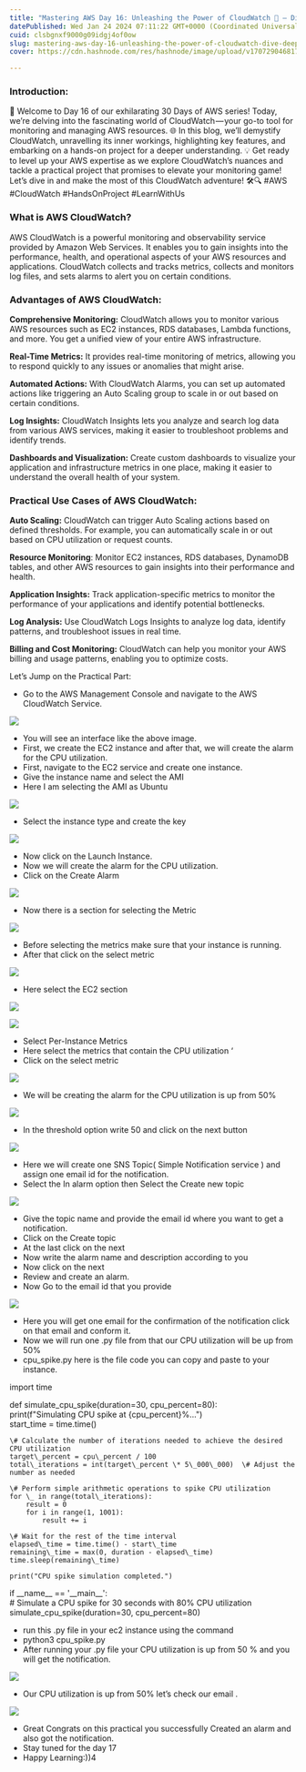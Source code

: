 ```yaml
---
title: "Mastering AWS Day 16: Unleashing the Power of CloudWatch 🚀 — Dive Deep, Explore Key Features, and…"
datePublished: Wed Jan 24 2024 07:11:22 GMT+0000 (Coordinated Universal Time)
cuid: clsbgnxf9000g09idgj4of0ow
slug: mastering-aws-day-16-unleashing-the-power-of-cloudwatch-dive-deep-explore-key-features-and-1478e48fe140
cover: https://cdn.hashnode.com/res/hashnode/image/upload/v1707290468179/ca150d6f-3f38-4cf1-b6ac-d7112a909c0c.png

---
```


### Introduction:

🚀 Welcome to Day 16 of our exhilarating 30 Days of AWS series! Today, we’re delving into the fascinating world of CloudWatch — your go-to tool for monitoring and managing AWS resources. 🌐 In this blog, we’ll demystify CloudWatch, unravelling its inner workings, highlighting key features, and embarking on a hands-on project for a deeper understanding. 💡 Get ready to level up your AWS expertise as we explore CloudWatch’s nuances and tackle a practical project that promises to elevate your monitoring game! Let’s dive in and make the most of this CloudWatch adventure! 🛠️🔍 #AWS #CloudWatch #HandsOnProject #LearnWithUs

### What is AWS CloudWatch?

AWS CloudWatch is a powerful monitoring and observability service provided by Amazon Web Services. It enables you to gain insights into the performance, health, and operational aspects of your AWS resources and applications. CloudWatch collects and tracks metrics, collects and monitors log files, and sets alarms to alert you on certain conditions.

### Advantages of AWS CloudWatch:

**Comprehensive Monitoring:** CloudWatch allows you to monitor various AWS resources such as EC2 instances, RDS databases, Lambda functions, and more. You get a unified view of your entire AWS infrastructure.

**Real-Time Metrics:** It provides real-time monitoring of metrics, allowing you to respond quickly to any issues or anomalies that might arise.

**Automated Actions:** With CloudWatch Alarms, you can set up automated actions like triggering an Auto Scaling group to scale in or out based on certain conditions.

**Log Insights:** CloudWatch Insights lets you analyze and search log data from various AWS services, making it easier to troubleshoot problems and identify trends.

**Dashboards and Visualization:** Create custom dashboards to visualize your application and infrastructure metrics in one place, making it easier to understand the overall health of your system.

### Practical Use Cases of AWS CloudWatch:

**Auto Scaling:** CloudWatch can trigger Auto Scaling actions based on defined thresholds. For example, you can automatically scale in or out based on CPU utilization or request counts.

**Resource Monitoring**: Monitor EC2 instances, RDS databases, DynamoDB tables, and other AWS resources to gain insights into their performance and health.

**Application Insights:** Track application-specific metrics to monitor the performance of your applications and identify potential bottlenecks.

**Log Analysis:** Use CloudWatch Logs Insights to analyze log data, identify patterns, and troubleshoot issues in real time.

**Billing and Cost Monitoring:** CloudWatch can help you monitor your AWS billing and usage patterns, enabling you to optimize costs.

Let’s Jump on the Practical Part:

*   Go to the AWS Management Console and navigate to the AWS CloudWatch Service.

![](https://cdn.hashnode.com/res/hashnode/image/upload/v1707290445197/738ab0cc-e0af-48e6-ae37-e8b8dc921449.png)

*   You will see an interface like the above image.
*   First, we create the EC2 instance and after that, we will create the alarm for the CPU utilization.
*   First, navigate to the EC2 service and create one instance.
*   Give the instance name and select the AMI
*   Here I am selecting the AMI as Ubuntu

![](https://cdn.hashnode.com/res/hashnode/image/upload/v1707290446909/185cfc06-abb8-4a85-b406-0c3584bd3ebd.png)

*   Select the instance type and create the key

![](https://cdn.hashnode.com/res/hashnode/image/upload/v1707290449004/cf120e27-02c5-4453-a8ff-e9a8af3fe157.png)

*   Now click on the Launch Instance.
*   Now we will create the alarm for the CPU utilization.
*   Click on the Create Alarm

![](https://cdn.hashnode.com/res/hashnode/image/upload/v1707290450762/aba4eb05-47e1-4be2-b91e-23f52025915a.png)

*   Now there is a section for selecting the Metric

![](https://cdn.hashnode.com/res/hashnode/image/upload/v1707290452139/fdf28490-a79c-4522-9b73-aab2cc9bd050.png)

*   Before selecting the metrics make sure that your instance is running.
*   After that click on the select metric

![](https://cdn.hashnode.com/res/hashnode/image/upload/v1707290453486/36a5670d-5d42-4eb7-9e24-7bbf258a5d8f.png)

*   Here select the EC2 section

![](https://cdn.hashnode.com/res/hashnode/image/upload/v1707290455034/2efb5158-e62c-461e-8db7-ac2b3f4b9e96.png)

![](https://cdn.hashnode.com/res/hashnode/image/upload/v1707290456186/701dc6ae-ec4e-4b0e-90c0-5cd9d91ceaf1.png)

*   Select Per-Instance Metrics
*   Here select the metrics that contain the CPU utilization ‘
*   Click on the select metric

![](https://cdn.hashnode.com/res/hashnode/image/upload/v1707290457371/6b1a613f-10e1-48ba-93b7-755d9de64640.png)

*   We will be creating the alarm for the CPU utilization is up from 50%

![](https://cdn.hashnode.com/res/hashnode/image/upload/v1707290458784/e74561de-4f62-493e-b76d-08eeb12f6fd4.png)

*   In the threshold option write 50 and click on the next button

![](https://cdn.hashnode.com/res/hashnode/image/upload/v1707290460268/346b839d-4938-4edd-b2cf-2c08f2100b0d.png)

*   Here we will create one SNS Topic( Simple Notification service ) and assign one email id for the notification.
*   Select the In alarm option then Select the Create new topic

![](https://cdn.hashnode.com/res/hashnode/image/upload/v1707290461726/bcdd75aa-4e15-4302-bfab-21a5bc530a56.png)

*   Give the topic name and provide the email id where you want to get a notification.
*   Click on the Create topic
*   At the last click on the next
*   Now write the alarm name and description according to you
*   Now click on the next
*   Review and create an alarm.
*   Now Go to the email id that you provide

![](https://cdn.hashnode.com/res/hashnode/image/upload/v1707290462997/5be261ef-72e1-4de7-9c55-5bb0055acb81.png)

*   Here you will get one email for the confirmation of the notification click on that email and conform it.
*   Now we will run one .py file from that our CPU utilization will be up from 50%
*   cpu\_spike.py here is the file code you can copy and paste to your instance.

import time  
  
def simulate\_cpu\_spike(duration=30, cpu\_percent=80):  
    print(f"Simulating CPU spike at {cpu\_percent}%...")  
    start\_time = time.time()  
  
    \# Calculate the number of iterations needed to achieve the desired CPU utilization  
    target\_percent = cpu\_percent / 100  
    total\_iterations = int(target\_percent \* 5\_000\_000)  \# Adjust the number as needed  
  
    \# Perform simple arithmetic operations to spike CPU utilization  
    for \_ in range(total\_iterations):  
        result = 0  
        for i in range(1, 1001):  
            result += i  
  
    \# Wait for the rest of the time interval  
    elapsed\_time = time.time() - start\_time  
    remaining\_time = max(0, duration - elapsed\_time)  
    time.sleep(remaining\_time)  
  
    print("CPU spike simulation completed.")  
  
if \_\_name\_\_ == '\_\_main\_\_':  
    \# Simulate a CPU spike for 30 seconds with 80% CPU utilization  
    simulate\_cpu\_spike(duration=30, cpu\_percent=80)

*   run this .py file in your ec2 instance using the command
*   python3 cpu\_spike.py
*   After running your .py file your CPU utilization is up from 50 % and you will get the notification.

![](https://cdn.hashnode.com/res/hashnode/image/upload/v1707290464310/c1ba52af-30b4-422b-a2b9-0199ed34e535.png)

*   Our CPU utilization is up from 50% let’s check our email .

![](https://cdn.hashnode.com/res/hashnode/image/upload/v1707290466174/bed0e2fa-ef68-45d0-9fe5-dac2c9270157.png)

*   Great Congrats on this practical you successfully Created an alarm and also got the notification.
*   Stay tuned for the day 17
*   Happy Learning:))4